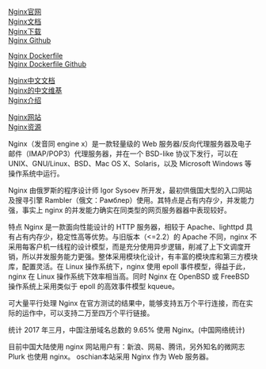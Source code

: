 [Nginx官网](http://nginx.org/)  
[Nginx文档](https://nginx.org/en/docs/)  
[Nginx下载](https://nginx.org/en/download.html)  
[Nginx Github](https://github.com/nginx/nginx)  

[Nginx Dockerfile](http://dockerfile.github.io/#/nginx)  
[Nginx Dockerfile Github](https://github.com/dockerfile/nginx)  



[Nginx中文文档](http://www.nginx.cn/doc/)  
[Nginx的中文维基](http://tool.oschina.net/apidocs/apidoc?api=nginx-zh)  
[Nginx介绍](https://www.oschina.net/p/nginx)  


[Nginx网站](https://www.nginx.com/)  
[Nginx资源](https://www.nginx.com/resources/wiki/)  




Nginx（发音同 engine x）是一款轻量级的 Web 服务器/反向代理服务器及电子邮件（IMAP/POP3）代理服务器，并在一个 BSD-like 协议下发行，可以在 UNIX、GNU/Linux、BSD、Mac OS X、Solaris，以及 Microsoft Windows 等操作系统中运行。

Nginx 由俄罗斯的程序设计师 Igor Sysoev 所开发，最初供俄国大型的入口网站及搜寻引擎 Rambler（俄文：Рамблер）使用。其特点是占有内存少，并发能力强，事实上 nginx 的并发能力确实在同类型的网页服务器器中表现较好。

特点
Nginx 是一款面向性能设计的 HTTP 服务器，相较于 Apache、lighttpd 具有占有内存少，稳定性高等优势。与旧版本（<=2.2）的 Apache 不同，nginx 不采用每客户机一线程的设计模型，而是充分使用异步逻辑，削减了上下文调度开销，所以并发服务能力更强。整体采用模块化设计，有丰富的模块库和第三方模块库，配置灵活。在 Linux 操作系统下，nginx 使用 epoll 事件模型，得益于此，nginx 在 Linux 操作系统下效率相当高。同时 Nginx 在 OpenBSD 或 FreeBSD 操作系统上采用类似于 epoll 的高效事件模型 kqueue。

可大量平行处理
Nginx 在官方测试的结果中，能够支持五万个平行连接，而在实际的运作中，可以支持二万至四万个平行链接。

统计
2017 年三月，中国注册域名总数的 9.65% 使用 Nginx。(中国网络统计)

目前中国大陆使用 nginx 网站用户有：新浪、网易、腾讯，另外知名的微网志 Plurk 也使用 nginx。
oschian本站采用 Nginx 作为 Web 服务器。






